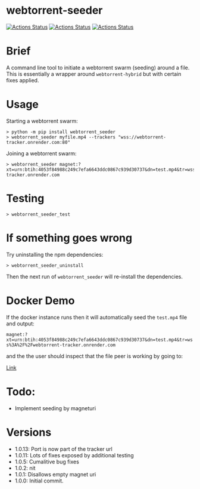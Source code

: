 # webtorrent-seeder


[![Actions Status](https://github.com/zackees/webtorrent-seeder/workflows/MacOS_Tests/badge.svg)](https://github.com/zackees/webtorrent-seeder/actions/workflows/push_macos.yml)
[![Actions Status](https://github.com/zackees/webtorrent-seeder/workflows/Win_Tests/badge.svg)](https://github.com/zackees/webtorrent-seeder/actions/workflows/push_win.yml)
[![Actions Status](https://github.com/zackees/webtorrent-seeder/workflows/Ubuntu_Tests/badge.svg)](https://github.com/zackees/webtorrent-seeder/actions/workflows/push_ubuntu.yml)



# Brief

A command line tool to initiate a webtorrent swarm (seeding) around a file. This is essentially a wrapper
around `webtorrent-hybrid` but with certain fixes applied.

# Usage

Starting a webtorrent swarm:
```
> python -m pip install webtorrent_seeder
> webtorrent_seeder myfile.mp4 --trackers "wss://webtorrent-tracker.onrender.com:80"
```

Joining a webtorrent swarm:
```
> webtorrent_seeder magnet:?xt=urn:btih:4053f84988c249c7efa6643ddc0867c939d30737&dn=test.mp4&tr=wss%3A%2F%2Fwebtorrent-tracker.onrender.com
```


# Testing

```
> webtorrent_seeder_test
```

# If something goes wrong

Try uninstalling the npm dependencies:

```
> webtorrent_seeder_uninstall
```

Then the next run of `webtorrent_seeder` will re-install the dependencies.


# Docker Demo

If the docker instance runs then it will automatically seed the `test.mp4` file and output:

`magnet:?xt=urn:btih:4053f84988c249c7efa6643ddc0867c939d30737&dn=test.mp4&tr=wss%3A%2F%2Fwebtorrent-tracker.onrender.com`

and the the user should inspect that the file peer is working by going to:

[Link](https://webtorrentseeder.com?magnet=magnet%3A%3Fxt%3Durn%3Abtih%3A4053f84988c249c7efa6643ddc0867c939d30737%26dn%3Dtest.mp4%26tr%3Dwss%253A%252F%252Fwebtorrent-tracker.onrender.com)


# Todo:

  * Implement seeding by magneturi

# Versions

  * 1.0.13: Port is now part of the tracker url
  * 1.0.11: Lots of fixes exposed by additional testing
  * 1.0.5: Cumalitive bug fixes
  * 1.0.2: nit
  * 1.0.1: Disallows empty magnet uri
  * 1.0.0: Initial commit.

